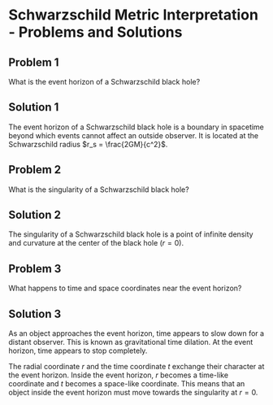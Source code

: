 # Schwarzschild Metric Interpretation - Problems and Solutions

## Problem 1

What is the event horizon of a Schwarzschild black hole?

## Solution 1

The event horizon of a Schwarzschild black hole is a boundary in spacetime beyond which events cannot affect an outside observer. It is located at the Schwarzschild radius $r_s = \frac{2GM}{c^2}$.

## Problem 2

What is the singularity of a Schwarzschild black hole?

## Solution 2

The singularity of a Schwarzschild black hole is a point of infinite density and curvature at the center of the black hole ($r=0$).

## Problem 3

What happens to time and space coordinates near the event horizon?

## Solution 3

As an object approaches the event horizon, time appears to slow down for a distant observer. This is known as gravitational time dilation. At the event horizon, time appears to stop completely.

The radial coordinate $r$ and the time coordinate $t$ exchange their character at the event horizon. Inside the event horizon, $r$ becomes a time-like coordinate and $t$ becomes a space-like coordinate. This means that an object inside the event horizon must move towards the singularity at $r=0$.
